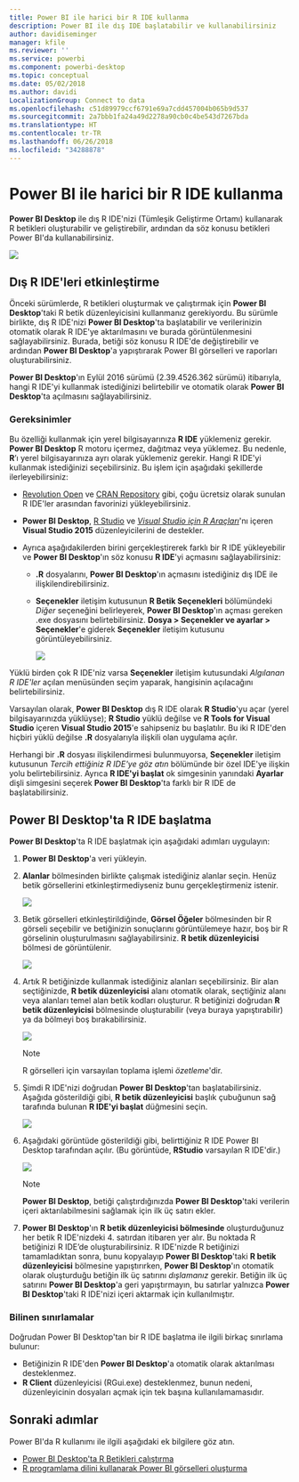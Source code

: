 ```yaml
---
title: Power BI ile harici bir R IDE kullanma
description: Power BI ile dış IDE başlatabilir ve kullanabilirsiniz
author: davidiseminger
manager: kfile
ms.reviewer: ''
ms.service: powerbi
ms.component: powerbi-desktop
ms.topic: conceptual
ms.date: 05/02/2018
ms.author: davidi
LocalizationGroup: Connect to data
ms.openlocfilehash: c51d89979ccf6791e69a7cdd457004b065b9d537
ms.sourcegitcommit: 2a7bbb1fa24a49d2278a90cb0c4be543d7267bda
ms.translationtype: HT
ms.contentlocale: tr-TR
ms.lasthandoff: 06/26/2018
ms.locfileid: "34288878"
---
```

# <a name="use-an-external-r-ide-with-power-bi"></a>Power BI ile harici bir R IDE kullanma
**Power BI Desktop** ile dış R IDE'nizi (Tümleşik Geliştirme Ortamı) kullanarak R betikleri oluşturabilir ve geliştirebilir, ardından da söz konusu betikleri Power BI'da kullanabilirsiniz.

![](media/desktop-r-ide/r-ide_1a.png)

## <a name="enable-an-external-r-ide"></a>Dış R IDE'leri etkinleştirme
Önceki sürümlerde, R betikleri oluşturmak ve çalıştırmak için **Power BI Desktop**'taki R betik düzenleyicisini kullanmanız gerekiyordu. Bu sürümle birlikte, dış R IDE'nizi **Power BI Desktop**'ta başlatabilir ve verilerinizin otomatik olarak R IDE'ye aktarılmasını ve burada görüntülenmesini sağlayabilirsiniz. Burada, betiği söz konusu R IDE'de değiştirebilir ve ardından **Power BI Desktop**'a yapıştırarak Power BI görselleri ve raporları oluşturabilirsiniz.

**Power BI Desktop**'ın Eylül 2016 sürümü (2.39.4526.362 sürümü) itibarıyla, hangi R IDE'yi kullanmak istediğinizi belirtebilir ve otomatik olarak **Power BI Desktop**'ta açılmasını sağlayabilirsiniz.

### <a name="requirements"></a>Gereksinimler
Bu özelliği kullanmak için yerel bilgisayarınıza **R IDE** yüklemeniz gerekir. **Power BI Desktop** R motoru içermez, dağıtmaz veya yüklemez. Bu nedenle, **R**’ı yerel bilgisayarınıza ayrı olarak yüklemeniz gerekir. Hangi R IDE'yi kullanmak istediğinizi seçebilirsiniz. Bu işlem için aşağıdaki şekillerde ilerleyebilirsiniz:

* [Revolution Open](https://mran.revolutionanalytics.com/download/) ve [CRAN Repository](https://cran.r-project.org/bin/windows/base/) gibi, çoğu ücretsiz olarak sunulan R IDE'ler arasından favorinizi yükleyebilirsiniz.
* **Power BI Desktop**, [R Studio](https://www.rstudio.com/) ve [*Visual Studio için R Araçları*](https://beta.visualstudio.com/vs/rtvs/)'nı içeren **Visual Studio 2015** düzenleyicilerini de destekler.
* Ayrıca aşağıdakilerden birini gerçekleştirerek farklı bir R IDE yükleyebilir ve **Power BI Desktop**'ın söz konusu **R IDE**'yi açmasını sağlayabilirsiniz:
  
  * **.R** dosyalarını, **Power BI Desktop**'ın açmasını istediğiniz dış IDE ile ilişkilendirebilirsiniz.
  * **Seçenekler** iletişim kutusunun **R Betik Seçenekleri** bölümündeki *Diğer* seçeneğini belirleyerek, **Power BI Desktop**'ın açması gereken .exe dosyasını belirtebilirsiniz. **Dosya > Seçenekler ve ayarlar > Seçenekler**'e giderek **Seçenekler** iletişim kutusunu görüntüleyebilirsiniz.
    
    ![](media/desktop-r-ide/r-ide_1b.png)

Yüklü birden çok R IDE'niz varsa **Seçenekler** iletişim kutusundaki *Algılanan R IDE'ler* açılan menüsünden seçim yaparak, hangisinin açılacağını belirtebilirsiniz.

Varsayılan olarak, **Power BI Desktop** dış R IDE olarak **R Studio**'yu açar (yerel bilgisayarınızda yüklüyse); **R Studio** yüklü değilse ve **R Tools for Visual Studio** içeren **Visual Studio 2015**'e sahipseniz bu başlatılır. Bu iki R IDE'den hiçbiri yüklü değilse **.R** dosyalarıyla ilişkili olan uygulama açılır.

Herhangi bir **.R** dosyası ilişkilendirmesi bulunmuyorsa, **Seçenekler** iletişim kutusunun *Tercih ettiğiniz R IDE'ye göz atın* bölümünde bir özel IDE'ye ilişkin yolu belirtebilirsiniz. Ayrıca **R IDE'yi başlat** ok simgesinin yanındaki **Ayarlar** dişli simgesini seçerek **Power BI Desktop**'ta farklı bir R IDE de başlatabilirsiniz.

## <a name="launch-an-r-ide-from-power-bi-desktop"></a>Power BI Desktop'ta R IDE başlatma
**Power BI Desktop**'ta R IDE başlatmak için aşağıdaki adımları uygulayın:

1. **Power BI Desktop**'a veri yükleyin.
2. **Alanlar** bölmesinden birlikte çalışmak istediğiniz alanlar seçin. Henüz betik görsellerini etkinleştirmediyseniz bunu gerçekleştirmeniz istenir.
   
   ![](media/desktop-r-ide/r-ide_3.png)
3. Betik görselleri etkinleştirildiğinde, **Görsel Öğeler** bölmesinden bir R görseli seçebilir ve betiğinizin sonuçlarını görüntülemeye hazır, boş bir R görselinin oluşturulmasını sağlayabilirsiniz. **R betik düzenleyicisi** bölmesi de görüntülenir.
   
   ![](media/desktop-r-ide/r-ide_4.png)
4. Artık R betiğinizde kullanmak istediğiniz alanları seçebilirsiniz. Bir alan seçtiğinizde, **R betik düzenleyicisi** alanı otomatik olarak, seçtiğiniz alanı veya alanları temel alan betik kodları oluşturur. R betiğinizi doğrudan **R betik düzenleyicisi** bölmesinde oluşturabilir (veya buraya yapıştırabilir) ya da bölmeyi boş bırakabilirsiniz.
   
   ![](media/desktop-r-ide/r-ide_5.png)
   
   > [!NOTE]
   > R görselleri için varsayılan toplama işlemi *özetleme*'dir.
   > 
   > 
5. Şimdi R IDE'nizi doğrudan **Power BI Desktop**'tan başlatabilirsiniz. Aşağıda gösterildiği gibi, **R betik düzenleyicisi** başlık çubuğunun sağ tarafında bulunan **R IDE'yi başlat** düğmesini seçin.
   
   ![](media/desktop-r-ide/r-ide_6.png)
6. Aşağıdaki görüntüde gösterildiği gibi, belirttiğiniz R IDE Power BI Desktop tarafından açılır. (Bu görüntüde, **RStudio** varsayılan R IDE'dir.)
   
   ![](media/desktop-r-ide/r-ide_7.png)
   
   > [!NOTE]
   > **Power BI Desktop**, betiği çalıştırdığınızda **Power BI Desktop**'taki verilerin içeri aktarılabilmesini sağlamak için ilk üç satırı ekler.
   > 
   > 
7. **Power BI Desktop**'ın **R betik düzenleyicisi bölmesinde** oluşturduğunuz her betik R IDE'nizdeki 4. satırdan itibaren yer alır. Bu noktada R betiğinizi R IDE’de oluşturabilirsiniz. R IDE'nizde R betiğinizi tamamladıktan sonra, bunu kopyalayıp **Power BI Desktop**'taki **R betik düzenleyicisi** bölmesine yapıştırırken, **Power BI Desktop**'ın otomatik olarak oluşturduğu betiğin ilk üç satırını *dışlamanız* gerekir. Betiğin ilk üç satırını **Power BI Desktop**'a geri yapıştırmayın, bu satırlar yalnızca **Power BI Desktop**'taki R IDE'nizi içeri aktarmak için kullanılmıştır.

### <a name="known-limitations"></a>Bilinen sınırlamalar
Doğrudan Power BI Desktop'tan bir R IDE başlatma ile ilgili birkaç sınırlama bulunur:

* Betiğinizin R IDE'den **Power BI Desktop**'a otomatik olarak aktarılması desteklenmez.
* **R Client** düzenleyicisi (RGui.exe) desteklenmez, bunun nedeni, düzenleyicinin dosyaları açmak için tek başına kullanılamamasıdır.

## <a name="next-steps"></a>Sonraki adımlar
Power BI'da R kullanımı ile ilgili aşağıdaki ek bilgilere göz atın.

* [Power BI Desktop'ta R Betikleri çalıştırma](desktop-r-scripts.md)
* [R programlama dilini kullanarak Power BI görselleri oluşturma](desktop-r-visuals.md)

